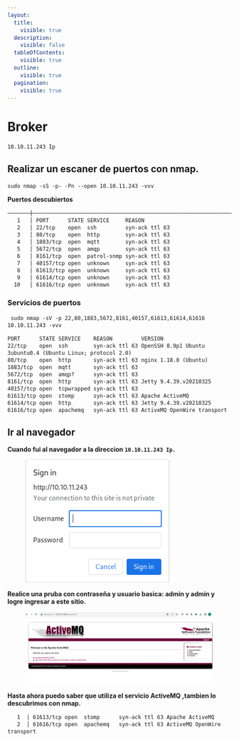 ```yaml
---
layout:
  title:
    visible: true
  description:
    visible: false
  tableOfContents:
    visible: true
  outline:
    visible: true
  pagination:
    visible: true
---
```


# Broker

`10.10.11.243 Ip`

## Realizar un escaner de puertos con nmap.

```
sudo nmap -sS -p- -Pn --open 10.10.11.243 -vvv
```

**Puertos descubiertos**&#x20;

```
───────┼───────────────────────────────────────────────────────────────────────────────────────
   1   │ PORT      STATE SERVICE     REASON
   2   │ 22/tcp    open  ssh         syn-ack ttl 63
   3   │ 80/tcp    open  http        syn-ack ttl 63
   4   │ 1883/tcp  open  mqtt        syn-ack ttl 63
   5   │ 5672/tcp  open  amqp        syn-ack ttl 63
   6   │ 8161/tcp  open  patrol-snmp syn-ack ttl 63
   7   │ 40157/tcp open  unknown     syn-ack ttl 63
   8   │ 61613/tcp open  unknown     syn-ack ttl 63
   9   │ 61614/tcp open  unknown     syn-ack ttl 63
  10   │ 61616/tcp open  unknown     syn-ack ttl 63
```

### Servicios de puertos

```
 sudo nmap -sV -p 22,80,1883,5672,8161,40157,61613,61614,61616  10.10.11.243 -vvv
```

```
PORT      STATE SERVICE    REASON         VERSION
22/tcp    open  ssh        syn-ack ttl 63 OpenSSH 8.9p1 Ubuntu 3ubuntu0.4 (Ubuntu Linux; protocol 2.0)
80/tcp    open  http       syn-ack ttl 63 nginx 1.18.0 (Ubuntu)
1883/tcp  open  mqtt       syn-ack ttl 63
5672/tcp  open  amqp?      syn-ack ttl 63
8161/tcp  open  http       syn-ack ttl 63 Jetty 9.4.39.v20210325
40157/tcp open  tcpwrapped syn-ack ttl 63
61613/tcp open  stomp      syn-ack ttl 63 Apache ActiveMQ
61614/tcp open  http       syn-ack ttl 63 Jetty 9.4.39.v20210325
61616/tcp open  apachemq   syn-ack ttl 63 ActiveMQ OpenWire transport
```

## Ir al navegador&#x20;

**Cuando fui al navegador a la direccion `10.10.11.243 Ip.`**

<figure><img src="../../../.gitbook/assets/SignIn.png" alt=""><figcaption></figcaption></figure>

**Realice una pruba con contraseña y usuario basica: admin y admin y logre ingresar a este sitio.**

<figure><img src="../../../.gitbook/assets/ActiveMQ.png" alt=""><figcaption></figcaption></figure>

**Hasta ahora puedo saber que utiliza el servicio ActiveMQ ,tambien lo descubrimos con nmap.**

```
   1  | 61613/tcp open  stomp      syn-ack ttl 63 Apache ActiveMQ
   2  │ 61616/tcp open  apachemq   syn-ack ttl 63 ActiveMQ OpenWire transport
```
